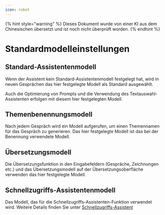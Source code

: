 ```yaml
---
icon: robot
---
```


{% hint style="warning" %}
Dieses Dokument wurde von einer KI aus dem Chinesischen übersetzt und ist noch nicht überprüft worden.
{% endhint %}

# Standardmodelleinstellungen

## Standard-Assistentenmodell

Wenn der Assistent kein Standard-Assistentenmodell festgelegt hat, wird in neuen Gesprächen das hier festgelegte Modell als Standard ausgewählt.

Auch die Optimierung von Prompts und die Verwendung des Textauswahl-Assistenten erfolgen mit diesem hier festgelegten Modell.

## Themenbenennungsmodell

Nach jedem Gespräch wird ein Modell aufgerufen, um einen Themennamen für das Gespräch zu generieren. Das hier festgelegte Modell ist das bei der Benennung verwendete Modell.

## Übersetzungsmodell

Die Übersetzungsfunktion in den Eingabefeldern (Gespräche, Zeichnungen etc.) und das Übersetzungsmodell auf der Übersetzungsoberfläche verwenden das hier festgelegte Modell.

## Schnellzugriffs-Assistentenmodell

Das Modell, das für die Schnellzugriffs-Assistenten-Funktion verwendet wird. Weitere Details finden Sie unter [Schnellzugriffs-Assistent](../kuai-jie-zhu-shou.md)